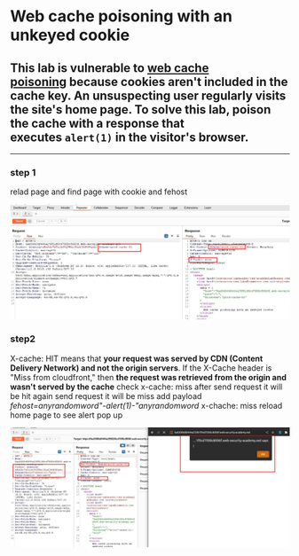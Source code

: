 # Web cache poisoning with an unkeyed cookie

## This lab is vulnerable to [web cache poisoning](https://portswigger.net/web-security/web-cache-poisoning) because cookies aren't included in the cache key. An unsuspecting user regularly visits the site's home page. To solve this lab, poison the cache with a response that executes `alert(1)` in the visitor's browser.

---

### step 1

relad page and find page with cookie and fehost

![screenshot](images/lab2_fehost_cookie.jpg)

### step2

X-cache: HIT means that **your request was served by CDN (Content Delivery Network) and not the origin servers**.
If the X-Cache header is "Miss from cloudfront," then **the request was retrieved from the origin and wasn't served by the cache**
check x-cache: miss after send request it will be hit again send request it will be miss
add payload _fehost=anyrandomword"-alert(1)-"anyrandomword_
x-chache: miss
reload home page to see alert pop up

![screenshot](images/lab2_alert_popup.jpg)
